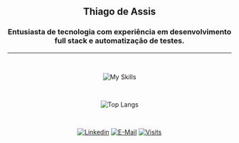 <h2 align="center">Thiago de Assis</h2>
<h3 align="center">Entusiasta de tecnologia com experiência em desenvolvimento full stack e automatização de testes.</h3>
<hr>

&nbsp;<div align="center">
  ![My Skills](https://skillicons.dev/icons?i=java,spring,hibernate,mysql,postgres,ts,js,html,css,angular,git,docker,jenkins,maven)
</div>

&nbsp;<div align="center">
  ![Top Langs](https://github-readme-stats.vercel.app/api/top-langs/?username=pthiagodev&layout=compact&theme=nord&hide_title=true)
</div>

&nbsp;<div align="center">
  [![Linkedin](https://img.shields.io/badge/linked-in-369?style=flat-square&logo=linkedin&logoColor=white&color=blue)](https://www.linkedin.com/in/pthiagodeassis/)
  [![E-Mail](https://img.shields.io/badge/email-reveal-2a8?style=flat-square&logo=gmail&logoColor=white)](mailto:pthiagodeassis@gmail.com)
  [![Visits](https://komarev.com/ghpvc/?username=pthiagodev&logo=GitHub&label=github%20visits&color=336699&logoColor=white&style=flat-square)](https://github.com/pthiagodev)
</div>
